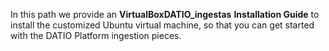 In this path we provide an **VirtualBoxDATIO_ingestas** **Installation Guide** to  install the customized Ubuntu virtual machine, so that you can get started with the DATIO Platform ingestion pieces.
